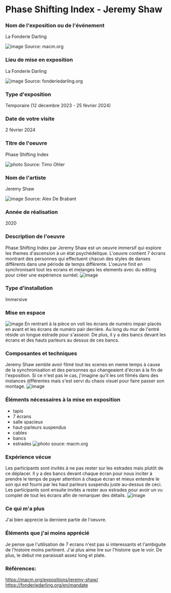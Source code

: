 # Phase Shifting Index - Jeremy Shaw

### Nom de l'exposition ou de l'événement
La Fonderie Darling

![image](media/affiche_phase_shifting_index.jpeg)
Source: macm.org
 

### Lieu de mise en exposition
La Fonderie Darling

![image](media/fonderie_darling.jpg)
Source: fonderiedarling.org
 

### Type d'exposition
Temporaire (12 décembre 2023 - 25 février 2024)
 

### Date de votre visite
2 février 2024
 

### Titre de l'oeuvre
Phase Shifting Index

![photo](media/exposition_phase_shifting_index.jpg)
Source: Timo Ohler
 

### Nom de l'artiste
Jeremy Shaw

![image](media/jeremy_shaw.jpg)
Source: Alex De Brabant
 

### Année de réalisation	
2020


### Description de l'oeuvre	
Phase Shifting Index par Jeremy Shaw est un oeuvre immersif qui explore les themes d'ascension à un état psychédelique. 
L'oeuvre contient 7 écrans montrant des personnes qui effectuent chacun des styles de danses différents dans une période de temps différente.
L'oeuvre finit en synchronisant tout les ecrans et melanges les elements avec du editing pour créer une expérience surréel.
![image](media/ecran_02.png)


### Type d'installation
Immersive


### Mise en espace	
![image](media/plan_de_la_piece.png)
En rentrant à la pièce on voit les écrans de numéro impair placés en avant et les écrans de numéro pair derrière. Au long du mur de l'entré réside un longue estrade pour s'asseoir. De plus, il y a des bancs devant les écrans et des hauts parleurs au dessus de ces bancs.


### Composantes et techniques	
Jeremy Shaw semble avoir filmé tout les scenes en meme temps à cause de la synchronisation et des personnes qui changeaient d'écran à la fin de l'exposition.
Si ce n'est pas le cas, j'imagine qu'il les ont filmés dans des instances différentes mais s'est servi du chaos visuel pour faire passer son montage.
![image](media/ecran_03.png)

### Éléments nécessaires à la mise en exposition	
- tapis
- 7 écrans
- salle spacieux
- haut-parleurs suspendus
- cables
- bancs
- estrades
![photo](media/exposition_phase_shifting_index_02.jpg)
souce: macm.org

### Expérience vécue	
Les participants sont invités à ne pas rester sur les estrades mais plutôt de ce déplacer. Il y a des bancs devant chaque écran pour nous inciter à prendre le temps de payer attention à chaque écran et mieux entendre le son qui est fourni par les haut parleurs suspendu juste au-dessus de ceci.
Les participants sont ensuite invités a rester aux estrades pour avoir un vu complet de tout les écrans afin de remarquer des détails. 
![image](media/ecran_01.png)

### Ce qui m'a plus
J'ai bien apprecie la derniere partie de l'oeuvre.

### Éléments que j'ai moins apprécié
Je pense que l'utilisation de 7 ecrans n'est pas si interessants et l'ambiguite de l'histoire moins pertinent. J'ai plus aime lire sur l'histoire que le voir. De plus, le debut me paraissait assez long et plate.

### Références:
<https://macm.org/expositions/jeremy-shaw/>
<https://fonderiedarling.org/en/mandate>

